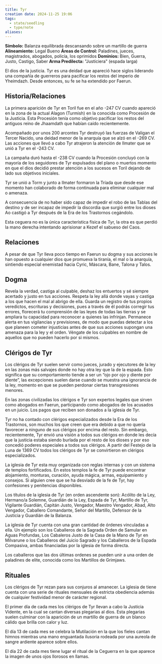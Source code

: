 ```yaml
---
title: Tyr
creation date: 2024-11-25 19:06
tags:
  - state/seedling
  - type/note
aliases:
---
```

**Símbolo:** Balanza equilibrada descansando sobre un martillo de guerra
**Alineamiento:** Legal Bueno
**Áreas de Control:** Paladines, jueces, magistrados, abogados, policía, los oprimidos
**Dominios:** Bien, Guerra, Justo, Castigo, Saber
**Arma Predilecta:** "Justiciera" (espada larga)

El dios de la justicia. Tyr es una deidad que apareció hace siglos liderando una compañía de guerreros para pacificar los restos del imperio de Yheimdazh. Desde entonces, su fe se ha extendido por Faerun.

## Historia/Relaciones

La primera aparición de Tyr en Toril fue en el año -247 CV cuando apareció en la zona de la actual Alagon (Turmish) en la conocida como Procesión de la Justicia. Esta Procesión tenía como objetivo pacificar los restos del antiguos reino de Jhaamdath que habían caído recientemente.

Acompañado por unos 200 arcontes Tyr destruyó las fuerzas de Valigan el Tercer Nacido, una deidad menor de la anarquía que se alzó en el -269 CV. Las acciones que llevó a cabo Tyr atrajeron la atención de Ilmater que se unió a Tyr en el -243 CV.

La campaña duró hasta el -238 CV cuando la Procesión concluyó con la mayoría de los seguidores de Tyr expulsados del plano o muertos momento en que el dios decidió prestar atención a los sucesos en Toril dejando de lado sus objetivos iniciales.

Tyr se unió a Torm y junto a Ilmater formaron la Tríada que desde ese momento han colaborado de forma continuada para eliminar cualquier mal o amenaza.

A consecuencia de no haber sido capaz de impedir el robo de las Tablas del destino y de ser incapaz de impedir la discordia que surgió entre los dioses Ao castigó a Tyr después de la Era de los Trastornos cegándolo.

Esta ceguera no es la única característica física de Tyr, la otra es que perdió la mano derecha intentando aprisionar a Kezef el sabueso del Caos.

## Relaciones

A pesar de que Tyr lleva poco tiempo en Faerun su dogma y sus acciones le han opuesto a cualquier dios que promueva la tiranía, el mal o la anarquía, sintiendo especial enemistad hacia Cyric, Máscara, Bane, Talona y Talos.

## Dogma

Revela la verdad, castiga al culpable, deshaz los entuertos y sé siempre acertado y justo en tus acciones. Respeta la ley allá donde vayas y castiga a los que hacen el mal al abrigo de ella. Guarda un registro de tus propios veredictos, escrituras y decisiones, pues a través de él podrás corregir tus errores, florecerá tu comprensión de las leyes de todas las tierras y se ampliara tu capacidad para reconocer a quienes las infrinjan. Permanece alerta en tus vigilancias y previsiones, de modo que puedas detectar a los que planeen cometer injusticias antes de que sus acciones supongan una amenaza para la ley y el orden. Véngate de los culpables en nombre de aquellos que no pueden hacerlo por si mismos.

## Clérigos de Tyr

Los clérigos de Tyr suelen servir como jueces, jurado y ejecutores de la ley en las zonas más salvajes donde no hay otra ley que la de la espada. Esto significa que su comportamiento tiende a ser un “ojo por ojo y diente por diente”, las excepciones suelen darse cuando se muestra una ignorancia de la ley, momento en que se pueden perdonar ciertas transgresiones menores.

En las zonas civilizadas los clérigos e Tyr son expertos legales que sirven como abogados en Faerun, participando como abogados de los acusados en un juicio. Los pagos que reciben son donados a la iglesia de Tyr.

Tyr no ha contado con clérigos especializados desde la Era de los Trastornos, son muchos los que creen que era debido a que no quería favorecer a ninguno de sus clérigos por encima del resto. Sin embargo, recientemente, Tyr envió una visión a todos sus clérigos en donde les decía que la justicia estaba siendo burlada por el resto de los dioses y por eso concedió poderes especiales a todos sus clérigos. A partir del Festejo de la Luna de 1369 CV todos los clérigos de Tyr se convirtieron en clérigos especializados.

La iglesia de Tyr esta muy organizada con reglas internas y con un sistema de templos fortificados. En estos templos la fe de Tyr puede encontrar alojamiento, monturas, curación, ayuda mágica, armas, equipamiento y consejos. Si alguien cree que se ha desviado de la fe de Tyr, hay confesiones y penitencias disponibles.

Los títulos de la iglesia de Tyr (en orden ascendente son): Acólito de la Ley, Hermano/a Solemne, Guardián de la Ley, Espada de Tyr, Martillo de Tyr, Vigilante Guardián, Capitán Justo, Vengador, Maestro Vengador, Abad, Alto Vengador, Caballero Comandante, Señor del Martillo, Defensor de la Justicia y Guardián de la Balanza.

La iglesia de Tyr cuenta con una gran cantidad de órdenes vinculadas a ella. Un ejemplo son los Caballeros de la Sagrada Orden de Samular en Aguas Profundas, Los Cabaleros Justo de la Casa de la Mano de Tyr en Milvarune o los Caballeros del Juicio Sagrado y los Caballeros de la Espada Compasiva, ambas financiadas por la iglesia de forma directa.

Los caballeros que las dos últimas ordenes se pueden unir a una orden de paladines de elite, conocida como los Martillos de Grimjaws.

## Rituales

Los clérigos de Tyr rezan para sus conjuros al amanecer. La iglesia de tiene cuenta con una serie de rituales mensuales de estricta obediencia además de cualquier festividad menor de carácter regional.

El primer día de cada mes los clérigos de Tyr llevan a cabo la Justicia Vidente, en la cual se cantan diversas plegarias al dios. Esta plegarias suelen culminar con la aparición de un martillo de guerra de un blanco cálido que brilla con calor y luz.

El día 13 de cada mes se celebra la Mutilación en la que los fieles cantan himnos mientras una mano enguantada ilusoria rodeada por una aureola de sangre ardiente aparece sobre ellos.

El día 22 de cada mes tiene lugar el ritual de la Ceguerra en la que aparece la imagen de unos ojos llorosos en llamas.